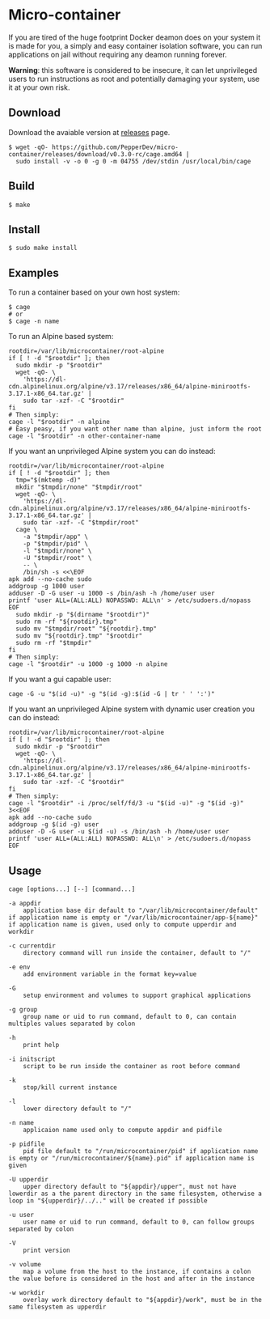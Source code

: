 # Micro-container
If you are tired of the huge footprint Docker deamon does on your system it is made for you, a simply and easy container isolation software, you can run applications on jail without requiring any deamon running forever.

**Warning**: this software is considered to be insecure, it can let unprivileged users to run instructions as root and potentially damaging your system, use it at your own risk.

## Download
Download the avaiable version at [releases](https://github.com/PepperDev/micro-container/releases) page.

    $ wget -qO- https://github.com/PepperDev/micro-container/releases/download/v0.3.0-rc/cage.amd64 |
      sudo install -v -o 0 -g 0 -m 04755 /dev/stdin /usr/local/bin/cage

## Build
`$ make`

## Install
`$ sudo make install`

## Examples
To run a container based on your own host system:

    $ cage
    # or
    $ cage -n name

To run an Alpine based system:

    rootdir=/var/lib/microcontainer/root-alpine
    if [ ! -d "$rootdir" ]; then
      sudo mkdir -p "$rootdir"
      wget -qO- \
        'https://dl-cdn.alpinelinux.org/alpine/v3.17/releases/x86_64/alpine-minirootfs-3.17.1-x86_64.tar.gz' |
        sudo tar -xzf- -C "$rootdir"
    fi
    # Then simply:
    cage -l "$rootdir" -n alpine
    # Easy peasy, if you want other name than alpine, just inform the root
    cage -l "$rootdir" -n other-container-name

If you want an unprivileged Alpine system you can do instead:

    rootdir=/var/lib/microcontainer/root-alpine
    if [ ! -d "$rootdir" ]; then
      tmp="$(mktemp -d)"
      mkdir "$tmpdir/none" "$tmpdir/root"
      wget -qO- \
        'https://dl-cdn.alpinelinux.org/alpine/v3.17/releases/x86_64/alpine-minirootfs-3.17.1-x86_64.tar.gz' |
        sudo tar -xzf- -C "$tmpdir/root"
      cage \
        -a "$tmpdir/app" \
        -p "$tmpdir/pid" \
        -l "$tmpdir/none" \
        -U "$tmpdir/root" \
        -- \
        /bin/sh -s <<\EOF
    apk add --no-cache sudo
    addgroup -g 1000 user
    adduser -D -G user -u 1000 -s /bin/ash -h /home/user user
    printf 'user ALL=(ALL:ALL) NOPASSWD: ALL\n' > /etc/sudoers.d/nopass
    EOF
      sudo mkdir -p "$(dirname "$rootdir")"
      sudo rm -rf "${rootdir}.tmp"
      sudo mv "$tmpdir/root" "${rootdir}.tmp"
      sudo mv "${rootdir}.tmp" "$rootdir"
      sudo rm -rf "$tmpdir"
    fi
    # Then simply:
    cage -l "$rootdir" -u 1000 -g 1000 -n alpine

If you want a gui capable user:

    cage -G -u "$(id -u)" -g "$(id -g):$(id -G | tr ' ' ':')"

If you want an unprivileged Alpine system with dynamic user creation you can do instead:

    rootdir=/var/lib/microcontainer/root-alpine
    if [ ! -d "$rootdir" ]; then
      sudo mkdir -p "$rootdir"
      wget -qO- \
        'https://dl-cdn.alpinelinux.org/alpine/v3.17/releases/x86_64/alpine-minirootfs-3.17.1-x86_64.tar.gz' |
        sudo tar -xzf- -C "$rootdir"
    fi
    # Then simply:
    cage -l "$rootdir" -i /proc/self/fd/3 -u "$(id -u)" -g "$(id -g)" 3<<EOF
    apk add --no-cache sudo
    addgroup -g $(id -g) user
    adduser -D -G user -u $(id -u) -s /bin/ash -h /home/user user
    printf 'user ALL=(ALL:ALL) NOPASSWD: ALL\n' > /etc/sudoers.d/nopass
    EOF

## Usage
    cage [options...] [--] [command...]

    -a appdir
        application base dir default to "/var/lib/microcontainer/default"
    if application name is empty or "/var/lib/microcontainer/app-${name}"
    if application name is given, used only to compute upperdir and workdir

    -c currentdir
        directory command will run inside the container, default to "/"

    -e env
        add environment variable in the format key=value

    -G
        setup environment and volumes to support graphical applications

    -g group
        group name or uid to run command, default to 0, can contain
    multiples values separated by colon

    -h
        print help

    -i initscript
        script to be run inside the container as root before command

    -k
        stop/kill current instance

    -l
        lower directory default to "/"

    -n name
        applicaion name used only to compute appdir and pidfile

    -p pidfile
        pid file default to "/run/microcontainer/pid" if application name
    is empty or "/run/microcontainer/${name}.pid" if application name is
    given

    -U upperdir
        upper directory default to "${appdir}/upper", must not have
    lowerdir as a the parent directory in the same filesystem, otherwise a
    loop in "${upperdir}/../.." will be created if possible

    -u user
        user name or uid to run command, default to 0, can follow groups
    separated by colon

    -V
        print version

    -v volume
        map a volume from the host to the instance, if contains a colon
    the value before is considered in the host and after in the instance

    -w workdir
        overlay work directory default to "${appdir}/work", must be in the
    same filesystem as upperdir
